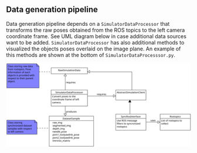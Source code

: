 
## Data generation pipeline

Data generation pipeline depends on a `SimulatorDataProcessor` that transforms the raw poses obtained from the ROS topics to the left camera coordinate frame. See UML diagram below in case additional data sources want to be added. `SimulatorDataProcessor` has also additional methods to visualized the objects poses overlaid on the image plane. An example of this methods are shown at the bottom of `SimulatorDataProcesssor.py`.

<img src="./UML/data_generation.png" width="800">
